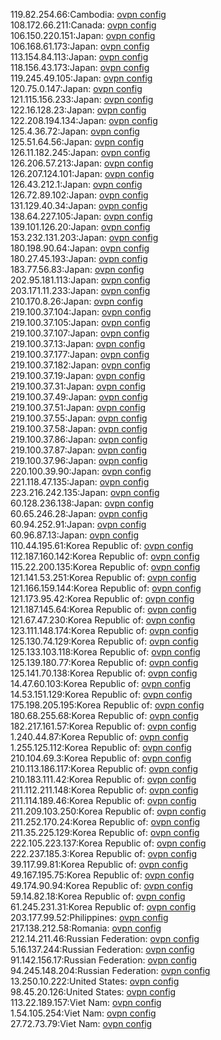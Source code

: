 119.82.254.66:Cambodia: [ovpn config](vpn/119_82_254_66.ovpn)  
108.172.66.211:Canada: [ovpn config](vpn/108_172_66_211.ovpn)  
106.150.220.151:Japan: [ovpn config](vpn/106_150_220_151.ovpn)  
106.168.61.173:Japan: [ovpn config](vpn/106_168_61_173.ovpn)  
113.154.84.113:Japan: [ovpn config](vpn/113_154_84_113.ovpn)  
118.156.43.173:Japan: [ovpn config](vpn/118_156_43_173.ovpn)  
119.245.49.105:Japan: [ovpn config](vpn/119_245_49_105.ovpn)  
120.75.0.147:Japan: [ovpn config](vpn/120_75_0_147.ovpn)  
121.115.156.233:Japan: [ovpn config](vpn/121_115_156_233.ovpn)  
122.16.128.23:Japan: [ovpn config](vpn/122_16_128_23.ovpn)  
122.208.194.134:Japan: [ovpn config](vpn/122_208_194_134.ovpn)  
125.4.36.72:Japan: [ovpn config](vpn/125_4_36_72.ovpn)  
125.51.64.56:Japan: [ovpn config](vpn/125_51_64_56.ovpn)  
126.11.182.245:Japan: [ovpn config](vpn/126_11_182_245.ovpn)  
126.206.57.213:Japan: [ovpn config](vpn/126_206_57_213.ovpn)  
126.207.124.101:Japan: [ovpn config](vpn/126_207_124_101.ovpn)  
126.43.212.1:Japan: [ovpn config](vpn/126_43_212_1.ovpn)  
126.72.89.102:Japan: [ovpn config](vpn/126_72_89_102.ovpn)  
131.129.40.34:Japan: [ovpn config](vpn/131_129_40_34.ovpn)  
138.64.227.105:Japan: [ovpn config](vpn/138_64_227_105.ovpn)  
139.101.126.20:Japan: [ovpn config](vpn/139_101_126_20.ovpn)  
153.232.131.203:Japan: [ovpn config](vpn/153_232_131_203.ovpn)  
180.198.90.64:Japan: [ovpn config](vpn/180_198_90_64.ovpn)  
180.27.45.193:Japan: [ovpn config](vpn/180_27_45_193.ovpn)  
183.77.56.83:Japan: [ovpn config](vpn/183_77_56_83.ovpn)  
202.95.181.113:Japan: [ovpn config](vpn/202_95_181_113.ovpn)  
203.171.11.233:Japan: [ovpn config](vpn/203_171_11_233.ovpn)  
210.170.8.26:Japan: [ovpn config](vpn/210_170_8_26.ovpn)  
219.100.37.104:Japan: [ovpn config](vpn/219_100_37_104.ovpn)  
219.100.37.105:Japan: [ovpn config](vpn/219_100_37_105.ovpn)  
219.100.37.107:Japan: [ovpn config](vpn/219_100_37_107.ovpn)  
219.100.37.13:Japan: [ovpn config](vpn/219_100_37_13.ovpn)  
219.100.37.177:Japan: [ovpn config](vpn/219_100_37_177.ovpn)  
219.100.37.182:Japan: [ovpn config](vpn/219_100_37_182.ovpn)  
219.100.37.19:Japan: [ovpn config](vpn/219_100_37_19.ovpn)  
219.100.37.31:Japan: [ovpn config](vpn/219_100_37_31.ovpn)  
219.100.37.49:Japan: [ovpn config](vpn/219_100_37_49.ovpn)  
219.100.37.51:Japan: [ovpn config](vpn/219_100_37_51.ovpn)  
219.100.37.55:Japan: [ovpn config](vpn/219_100_37_55.ovpn)  
219.100.37.58:Japan: [ovpn config](vpn/219_100_37_58.ovpn)  
219.100.37.86:Japan: [ovpn config](vpn/219_100_37_86.ovpn)  
219.100.37.87:Japan: [ovpn config](vpn/219_100_37_87.ovpn)  
219.100.37.96:Japan: [ovpn config](vpn/219_100_37_96.ovpn)  
220.100.39.90:Japan: [ovpn config](vpn/220_100_39_90.ovpn)  
221.118.47.135:Japan: [ovpn config](vpn/221_118_47_135.ovpn)  
223.216.242.135:Japan: [ovpn config](vpn/223_216_242_135.ovpn)  
60.128.236.138:Japan: [ovpn config](vpn/60_128_236_138.ovpn)  
60.65.246.28:Japan: [ovpn config](vpn/60_65_246_28.ovpn)  
60.94.252.91:Japan: [ovpn config](vpn/60_94_252_91.ovpn)  
60.96.87.13:Japan: [ovpn config](vpn/60_96_87_13.ovpn)  
110.44.195.61:Korea Republic of: [ovpn config](vpn/110_44_195_61.ovpn)  
112.187.160.142:Korea Republic of: [ovpn config](vpn/112_187_160_142.ovpn)  
115.22.200.135:Korea Republic of: [ovpn config](vpn/115_22_200_135.ovpn)  
121.141.53.251:Korea Republic of: [ovpn config](vpn/121_141_53_251.ovpn)  
121.166.159.144:Korea Republic of: [ovpn config](vpn/121_166_159_144.ovpn)  
121.173.95.42:Korea Republic of: [ovpn config](vpn/121_173_95_42.ovpn)  
121.187.145.64:Korea Republic of: [ovpn config](vpn/121_187_145_64.ovpn)  
121.67.47.230:Korea Republic of: [ovpn config](vpn/121_67_47_230.ovpn)  
123.111.148.174:Korea Republic of: [ovpn config](vpn/123_111_148_174.ovpn)  
125.130.74.129:Korea Republic of: [ovpn config](vpn/125_130_74_129.ovpn)  
125.133.103.118:Korea Republic of: [ovpn config](vpn/125_133_103_118.ovpn)  
125.139.180.77:Korea Republic of: [ovpn config](vpn/125_139_180_77.ovpn)  
125.141.70.138:Korea Republic of: [ovpn config](vpn/125_141_70_138.ovpn)  
14.47.60.103:Korea Republic of: [ovpn config](vpn/14_47_60_103.ovpn)  
14.53.151.129:Korea Republic of: [ovpn config](vpn/14_53_151_129.ovpn)  
175.198.205.195:Korea Republic of: [ovpn config](vpn/175_198_205_195.ovpn)  
180.68.255.68:Korea Republic of: [ovpn config](vpn/180_68_255_68.ovpn)  
182.217.161.57:Korea Republic of: [ovpn config](vpn/182_217_161_57.ovpn)  
1.240.44.87:Korea Republic of: [ovpn config](vpn/1_240_44_87.ovpn)  
1.255.125.112:Korea Republic of: [ovpn config](vpn/1_255_125_112.ovpn)  
210.104.69.3:Korea Republic of: [ovpn config](vpn/210_104_69_3.ovpn)  
210.113.186.117:Korea Republic of: [ovpn config](vpn/210_113_186_117.ovpn)  
210.183.111.42:Korea Republic of: [ovpn config](vpn/210_183_111_42.ovpn)  
211.112.211.148:Korea Republic of: [ovpn config](vpn/211_112_211_148.ovpn)  
211.114.189.46:Korea Republic of: [ovpn config](vpn/211_114_189_46.ovpn)  
211.209.103.250:Korea Republic of: [ovpn config](vpn/211_209_103_250.ovpn)  
211.252.170.24:Korea Republic of: [ovpn config](vpn/211_252_170_24.ovpn)  
211.35.225.129:Korea Republic of: [ovpn config](vpn/211_35_225_129.ovpn)  
222.105.223.137:Korea Republic of: [ovpn config](vpn/222_105_223_137.ovpn)  
222.237.185.3:Korea Republic of: [ovpn config](vpn/222_237_185_3.ovpn)  
39.117.99.81:Korea Republic of: [ovpn config](vpn/39_117_99_81.ovpn)  
49.167.195.75:Korea Republic of: [ovpn config](vpn/49_167_195_75.ovpn)  
49.174.90.94:Korea Republic of: [ovpn config](vpn/49_174_90_94.ovpn)  
59.14.82.18:Korea Republic of: [ovpn config](vpn/59_14_82_18.ovpn)  
61.245.231.31:Korea Republic of: [ovpn config](vpn/61_245_231_31.ovpn)  
203.177.99.52:Philippines: [ovpn config](vpn/203_177_99_52.ovpn)  
217.138.212.58:Romania: [ovpn config](vpn/217_138_212_58.ovpn)  
212.14.211.46:Russian Federation: [ovpn config](vpn/212_14_211_46.ovpn)  
5.16.137.244:Russian Federation: [ovpn config](vpn/5_16_137_244.ovpn)  
91.142.156.17:Russian Federation: [ovpn config](vpn/91_142_156_17.ovpn)  
94.245.148.204:Russian Federation: [ovpn config](vpn/94_245_148_204.ovpn)  
13.250.10.222:United States: [ovpn config](vpn/13_250_10_222.ovpn)  
98.45.20.126:United States: [ovpn config](vpn/98_45_20_126.ovpn)  
113.22.189.157:Viet Nam: [ovpn config](vpn/113_22_189_157.ovpn)  
1.54.105.254:Viet Nam: [ovpn config](vpn/1_54_105_254.ovpn)  
27.72.73.79:Viet Nam: [ovpn config](vpn/27_72_73_79.ovpn)  
